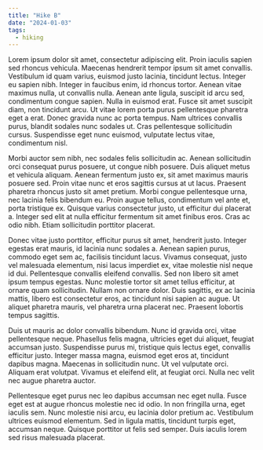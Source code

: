 ```yaml
---
title: "Hike B"
date: "2024-01-03"
tags:
  - hiking
---
```




Lorem ipsum dolor sit amet, consectetur adipiscing elit. Proin iaculis sapien sed rhoncus vehicula. Maecenas hendrerit tempor ipsum sit amet convallis. Vestibulum id quam varius, euismod justo lacinia, tincidunt lectus. Integer eu sapien nibh. Integer in faucibus enim, id rhoncus tortor. Aenean vitae maximus nulla, ut convallis nulla. Aenean ante ligula, suscipit id arcu sed, condimentum congue sapien. Nulla in euismod erat. Fusce sit amet suscipit diam, non tincidunt arcu. Ut vitae lorem porta purus pellentesque pharetra eget a erat. Donec gravida nunc ac porta tempus. Nam ultrices convallis purus, blandit sodales nunc sodales ut. Cras pellentesque sollicitudin cursus. Suspendisse eget nunc euismod, vulputate lectus vitae, condimentum nisl.

Morbi auctor sem nibh, nec sodales felis sollicitudin ac. Aenean sollicitudin orci consequat purus posuere, ut congue nibh posuere. Duis aliquet metus et vehicula aliquam. Aenean fermentum justo ex, sit amet maximus mauris posuere sed. Proin vitae nunc et eros sagittis cursus at ut lacus. Praesent pharetra rhoncus justo sit amet pretium. Morbi congue pellentesque urna, nec lacinia felis bibendum eu. Proin augue tellus, condimentum vel ante et, porta tristique ex. Quisque varius consectetur justo, ut efficitur dui placerat a. Integer sed elit at nulla efficitur fermentum sit amet finibus eros. Cras ac odio nibh. Etiam sollicitudin porttitor placerat.

Donec vitae justo porttitor, efficitur purus sit amet, hendrerit justo. Integer egestas erat mauris, id lacinia nunc sodales a. Aenean sapien purus, commodo eget sem ac, facilisis tincidunt lacus. Vivamus consequat, justo vel malesuada elementum, nisi lacus imperdiet ex, vitae molestie nisl neque id dui. Pellentesque convallis eleifend convallis. Sed non libero sit amet ipsum tempus egestas. Nunc molestie tortor sit amet tellus efficitur, at ornare quam sollicitudin. Nullam non ornare dolor. Duis sagittis, ex ac lacinia mattis, libero est consectetur eros, ac tincidunt nisi sapien ac augue. Ut aliquet pharetra mauris, vel pharetra urna placerat nec. Praesent lobortis tempus sagittis.

Duis ut mauris ac dolor convallis bibendum. Nunc id gravida orci, vitae pellentesque neque. Phasellus felis magna, ultricies eget dui aliquet, feugiat accumsan justo. Suspendisse purus mi, tristique quis lectus eget, convallis efficitur justo. Integer massa magna, euismod eget eros at, tincidunt dapibus magna. Maecenas in sollicitudin nunc. Ut vel vulputate orci. Aliquam erat volutpat. Vivamus et eleifend elit, at feugiat orci. Nulla nec velit nec augue pharetra auctor.

Pellentesque eget purus nec leo dapibus accumsan nec eget nulla. Fusce eget est at augue rhoncus molestie nec id odio. In non fringilla urna, eget iaculis sem. Nunc molestie nisi arcu, eu lacinia dolor pretium ac. Vestibulum ultrices euismod elementum. Sed in ligula mattis, tincidunt turpis eget, accumsan neque. Quisque porttitor ut felis sed semper. Duis iaculis lorem sed risus malesuada placerat. 

